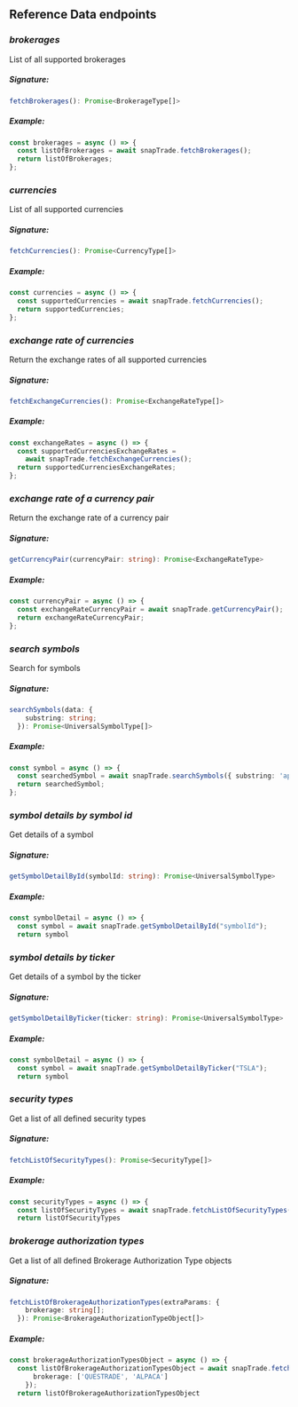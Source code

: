 ## Reference Data endpoints

### _brokerages_

List of all supported brokerages

##### Signature:

```typescript
fetchBrokerages(): Promise<BrokerageType[]>
```

##### Example:

```typescript
const brokerages = async () => {
  const listOfBrokerages = await snapTrade.fetchBrokerages();
  return listOfBrokerages;
};
```

### _currencies_

List of all supported currencies

##### Signature:

```typescript
fetchCurrencies(): Promise<CurrencyType[]>
```

##### Example:

```typescript
const currencies = async () => {
  const supportedCurrencies = await snapTrade.fetchCurrencies();
  return supportedCurrencies;
};
```

### _exchange rate of currencies_

Return the exchange rates of all supported currencies

##### Signature:

```typescript
fetchExchangeCurrencies(): Promise<ExchangeRateType[]>
```

##### Example:

```typescript
const exchangeRates = async () => {
  const supportedCurrenciesExchangeRates =
    await snapTrade.fetchExchangeCurrencies();
  return supportedCurrenciesExchangeRates;
};
```

### _exchange rate of a currency pair_

Return the exchange rate of a currency pair

##### Signature:

```typescript
getCurrencyPair(currencyPair: string): Promise<ExchangeRateType>
```

##### Example:

```typescript
const currencyPair = async () => {
  const exchangeRateCurrencyPair = await snapTrade.getCurrencyPair();
  return exchangeRateCurrencyPair;
};
```

### _search symbols_

Search for symbols

##### Signature:

```typescript
searchSymbols(data: {
    substring: string;
  }): Promise<UniversalSymbolType[]>
```

##### Example:

```typescript
const symbol = async () => {
  const searchedSymbol = await snapTrade.searchSymbols({ substring: 'apple' });
  return searchedSymbol;
};
```

### _symbol details by symbol id_

Get details of a symbol

##### Signature:

```typescript
getSymbolDetailById(symbolId: string): Promise<UniversalSymbolType>
```

##### Example:

```typescript
const symbolDetail = async () => {
  const symbol = await snapTrade.getSymbolDetailById("symbolId");
  return symbol
```

### _symbol details by ticker_

Get details of a symbol by the ticker

##### Signature:

```typescript
getSymbolDetailByTicker(ticker: string): Promise<UniversalSymbolType>
```

##### Example:

```typescript
const symbolDetail = async () => {
  const symbol = await snapTrade.getSymbolDetailByTicker("TSLA");
  return symbol
```

### _security types_

Get a list of all defined security types

##### Signature:

```typescript
fetchListOfSecurityTypes(): Promise<SecurityType[]>
```

##### Example:

```typescript
const securityTypes = async () => {
  const listOfSecurityTypes = await snapTrade.fetchListOfSecurityTypes();
  return listOfSecurityTypes
```

### _brokerage authorization types_

Get a list of all defined Brokerage Authorization Type objects

##### Signature:

```typescript
fetchListOfBrokerageAuthorizationTypes(extraParams: {
    brokerage: string[];
  }): Promise<BrokerageAuthorizationTypeObject[]>
```

##### Example:

```typescript
const brokerageAuthorizationTypesObject = async () => {
  const listOfBrokerageAuthorizationTypesObject = await snapTrade.fetchListOfBrokerageAuthorizationTypes( {
      brokerage: ['QUESTRADE', 'ALPACA']
    });
  return listOfBrokerageAuthorizationTypesObject
```
